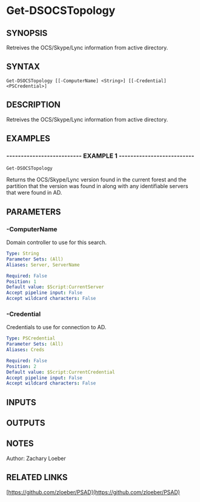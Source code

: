﻿---
external help file: PSAD-help.xml
online version: https://github.com/zloeber/PSAD
schema: 2.0.0
---

# Get-DSOCSTopology

## SYNOPSIS
Retreives the OCS/Skype/Lync information from active directory.

## SYNTAX

```
Get-DSOCSTopology [[-ComputerName] <String>] [[-Credential] <PSCredential>]
```

## DESCRIPTION
Retreives the OCS/Skype/Lync information from active directory.

## EXAMPLES

### -------------------------- EXAMPLE 1 --------------------------
```
Get-DSOCSTopology
```

Returns the OCS/Skype/Lync version found in the current forest and the partition that the version was found in along with any identifiable servers that were found in AD.

## PARAMETERS

### -ComputerName
Domain controller to use for this search.

```yaml
Type: String
Parameter Sets: (All)
Aliases: Server, ServerName

Required: False
Position: 1
Default value: $Script:CurrentServer
Accept pipeline input: False
Accept wildcard characters: False
```

### -Credential
Credentials to use for connection to AD.

```yaml
Type: PSCredential
Parameter Sets: (All)
Aliases: Creds

Required: False
Position: 2
Default value: $Script:CurrentCredential
Accept pipeline input: False
Accept wildcard characters: False
```

## INPUTS

## OUTPUTS

## NOTES
Author: Zachary Loeber

## RELATED LINKS

[https://github.com/zloeber/PSAD](https://github.com/zloeber/PSAD)

